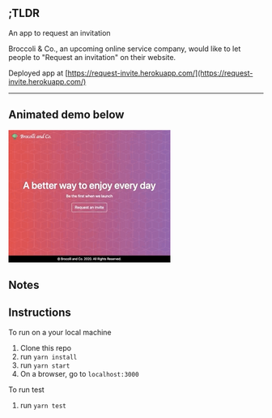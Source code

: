## ;TLDR

An app to request an invitation

Broccoli & Co., an upcoming online service company, would like to let people to "Request an invitation" on their website.

Deployed app at [https://request-invite.herokuapp.com/](https://request-invite.herokuapp.com/)

---

## Animated demo below

![](/docs/demo.gif)

## Notes

## Instructions

To run on a your local machine

1. Clone this repo
2. run `yarn install`
3. run `yarn start`
4. On a browser, go to `localhost:3000`

To run test

1. run `yarn test`

